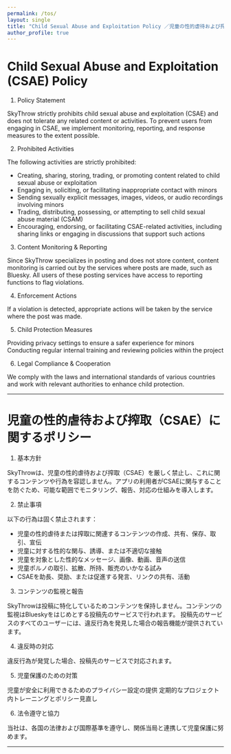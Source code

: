```yaml
---
permalink: /tos/
layout: single
title: "Child Sexual Abuse and Exploitation Policy ／児童の性的虐待および搾取に関するポリシー"
author_profile: true
---
```

# Child Sexual Abuse and Exploitation (CSAE) Policy

1. Policy Statement

SkyThrow strictly prohibits child sexual abuse and exploitation (CSAE) and does not tolerate any related content or activities. To prevent users from engaging in CSAE, we implement monitoring, reporting, and response measures to the extent possible.

2. Prohibited Activities

The following activities are strictly prohibited:

- Creating, sharing, storing, trading, or promoting content related to child sexual abuse or exploitation
- Engaging in, soliciting, or facilitating inappropriate contact with minors
- Sending sexually explicit messages, images, videos, or audio recordings involving minors
- Trading, distributing, possessing, or attempting to sell child sexual abuse material (CSAM)
- Encouraging, endorsing, or facilitating CSAE-related activities, including sharing links or engaging in discussions that support such actions

3. Content Monitoring & Reporting

Since SkyThrow specializes in posting and does not store content, content monitoring is carried out by the services where posts are made, such as Bluesky.
All users of these posting services have access to reporting functions to flag violations.

4. Enforcement Actions

If a violation is detected, appropriate actions will be taken by the service where the post was made.

5. Child Protection Measures

Providing privacy settings to ensure a safer experience for minors
Conducting regular internal training and reviewing policies within the project

6. Legal Compliance & Cooperation

We comply with the laws and international standards of various countries and work with relevant authorities to enhance child protection.

* * *

# 児童の性的虐待および搾取（CSAE）に関するポリシー

1. 基本方針

SkyThrowは、児童の性的虐待および搾取（CSAE）を厳しく禁止し、これに関するコンテンツや行為を容認しません。アプリの利用者がCSAEに関与することを防ぐため、可能な範囲でモニタリング、報告、対応の仕組みを導入します。

2. 禁止事項

以下の行為は固く禁止されます：
- 児童の性的虐待または搾取に関連するコンテンツの作成、共有、保存、取引、宣伝
- 児童に対する性的な関与、誘導、または不適切な接触
- 児童を対象とした性的なメッセージ、画像、動画、音声の送信
- 児童ポルノの取引、拡散、所持、販売のいかなる試み
- CSAEを助長、奨励、または促進する発言、リンクの共有、活動

3. コンテンツの監視と報告

SkyThrowは投稿に特化しているためコンテンツを保持しません。コンテンツの監視はBlueskyをはじめとする投稿先のサービスで行われます。
投稿先のサービスのすべてのユーザーには、違反行為を発見した場合の報告機能が提供されています。

4. 違反時の対応

違反行為が発覚した場合、投稿先のサービスで対応されます。

5. 児童保護のための対策

児童が安全に利用できるためのプライバシー設定の提供
定期的なプロジェクト内トレーニングとポリシー見直し

6. 法令遵守と協力

当社は、各国の法律および国際基準を遵守し、関係当局と連携して児童保護に努めます。

* * *